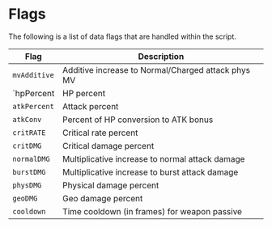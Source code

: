 # Flags

The following is a list of data flags that are handled within the script.

| Flag         | Description                                        |
| ------------ | -------------------------------------------------- |
| `mvAdditive` | Additive increase to Normal/Charged attack phys MV |
| `hpPercent   | HP percent                                         |
| `atkPercent` | Attack percent                                     |
| `atkConv`    | Percent of HP conversion to ATK bonus              |
| `critRATE`   | Critical rate percent                              |
| `critDMG`    | Critical damage percent                            |
| `normalDMG`  | Multiplicative increase to normal attack damage    |
| `burstDMG`   | Multiplicative increase to burst attack damage     |
| `physDMG`    | Physical damage percent                            |
| `geoDMG`     | Geo damage percent                                 |
| `cooldown`   | Time cooldown (in frames) for weapon passive       |
